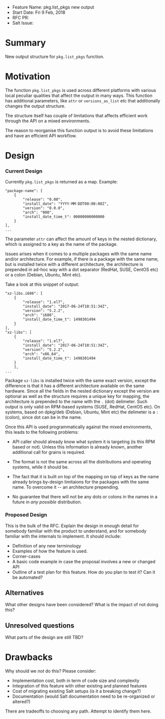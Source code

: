 - Feature Name: pkg.list_pkgs new output
- Start Date: Fri 9 Feb, 2018
- RFC PR:
- Salt Issue:

# Summary
[summary]: #summary

New output structure for `pkg.list_pkgs` function.

# Motivation
[motivation]: #motivation

The function `pkg.list_pkgs` is used across different platforms with
various local peculiar qualities that affect the output in many
ways. This function has additional parameters, like `attr` or
`versions_as_list` etc that additionally changes the output structure.

The structure itself has couple of limitations that affects efficient
work through the API on a mixed environments.

The reason to reorganise this function output is to avoid these
limitations and have an efficient API workflow.

# Design
[design]: #detailed-design

### Current Design

Currently `pkg.list_pkgs` is returned as a map. Example:

```
"package-name": [
    {
        "release": "0.00",
        "install_date": "YYYY-MM-DDT00:00:00Z",
        "version": "0.0.0",
        "arch": "000",
        "install_date_time_t": 00000000000000
    }
],
...
```

The parameter `attr` can affect the amount of keys in the nested
dictionary, which is assigned to a key as the name of the package.

Issues arises when it comes to a multiple packages with the same name
and/or architecture. For example, if there is a package with the same
name, but is installed twice with a different architecture, the
architecture is prepended in ad-hoc way with a dot separator (RedHat,
SUSE, CentOS etc) or a colon (Debian, Ubuntu, Mint etc).

Take a look at this snippet of output:

```
"xz-libs.i686": [
	{
		"release": "1.el7",
		"install_date": "2017-06-24T10:51:34Z",
		"version": "5.2.2",
		"arch": "i686",
		"install_date_time_t": 1498301494
	}
],
"xz-libs": [
	{
		"release": "1.el7",
		"install_date": "2017-06-24T10:51:34Z",
		"version": "5.2.2",
		"arch": "x86_64",
		"install_date_time_t": 1498301494
	}
	],
...
```

Package `xz-libs` is installed twice with the same exact version,
except the difference is that it has a different architecture
available on the same hardware. Since all the fields in the nested
dictionary except the version are optional as well as the structure
requires a unique key for mapping, the architecture is prepended to
the name with the `.` (dot) delimeter. Such output is only valid on
RPM-based systems (SUSE, RedHat, CentOS etc). On systems, based on
dpkg/deb (Debian, Ubuntu, Mint etc) the delimeter is a `:` (colon),
since dot can be in the name.

Once this API is used programmatically against the mixed environments,
this leads to the following problems:

- API caller should already know what system it is targeting (is this
  RPM based or not). Unless this information is already known, another
  additional call for grains is required.

- The format is not the same across all the distributions and
  operating systems, while it should be.

- The fact that it is built on top of the mapping on top of keys as
  the name already brings by-design limitaions for the packages with
  the same name. To overcome it -- an architecture prepending.

- No guarantee that there will not be any dots or colons in the names
  in a future in _any possible_ distribution.

### Proposed Design

This is the bulk of the RFC. Explain the design in enough detail for somebody familiar
with the product to understand, and for somebody familiar with the internals to implement. It should include:

- Definition of any new terminology
- Examples of how the feature is used.
- Corner-cases
- A basic code example in case the proposal involves a new or changed API
- Outline of a test plan for this feature. How do you plan to test it? Can it be automated?

## Alternatives
[alternatives]: #alternatives

What other designs have been considered? What is the impact of not doing this?

## Unresolved questions
[unresolved]: #unresolved-questions

What parts of the design are still TBD?

# Drawbacks
[drawbacks]: #drawbacks

Why should we *not* do this? Please consider:

- Implementation cost, both in term of code size and complexity
- Integration of this feature with other existing and planned features
- Cost of migrating existing Salt setups (is it a breaking change?)
- Documentation (would Salt documentation need to be re-organized or altered?)


There are tradeoffs to choosing any path. Attempt to identify them here.
